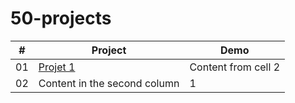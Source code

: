 # 50-projects

\# | Project | Demo
------------ | ------------- | -------------
01 | [Projet 1](https://www.youtube.com) | Content from cell 2
02 | Content in the second column | 1